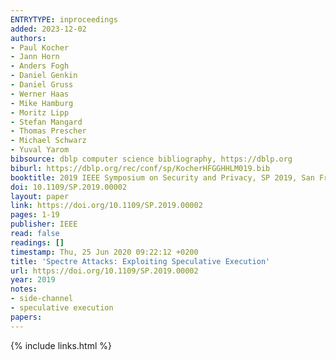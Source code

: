 ```yaml
---
ENTRYTYPE: inproceedings
added: 2023-12-02
authors:
- Paul Kocher
- Jann Horn
- Anders Fogh
- Daniel Genkin
- Daniel Gruss
- Werner Haas
- Mike Hamburg
- Moritz Lipp
- Stefan Mangard
- Thomas Prescher
- Michael Schwarz
- Yuval Yarom
bibsource: dblp computer science bibliography, https://dblp.org
biburl: https://dblp.org/rec/conf/sp/KocherHFGGHHLM019.bib
booktitle: 2019 IEEE Symposium on Security and Privacy, SP 2019, San Francisco, CA, USA, May 19-23, 2019
doi: 10.1109/SP.2019.00002
layout: paper
link: https://doi.org/10.1109/SP.2019.00002
pages: 1-19
publisher: IEEE
read: false
readings: []
timestamp: Thu, 25 Jun 2020 09:22:12 +0200
title: 'Spectre Attacks: Exploiting Speculative Execution'
url: https://doi.org/10.1109/SP.2019.00002
year: 2019
notes:
- side-channel
- speculative execution
papers:
---
```

{% include links.html %}
